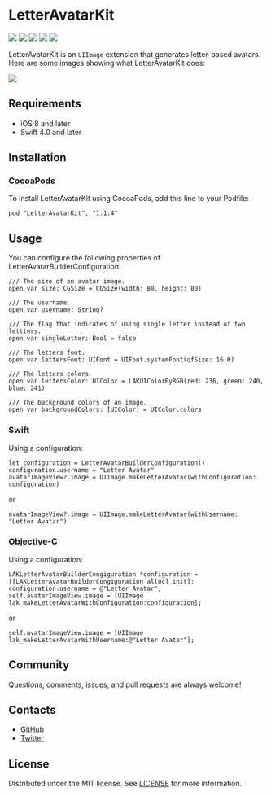 # LetterAvatarKit

![][Platform] ![][Travis] ![][Pods] ![][Swift4.0] ![][Codacy Badge]

LetterAvatarKit is an ```UIImage``` extension that generates letter-based avatars. Here are some images showing what LetterAvatarKit does:

![][screenshots]

## Requirements
- iOS 8 and later
- Swift 4.0 and later

## Installation

### CocoaPods

To install LetterAvatarKit using CocoaPods, add this line to your Podfile:
```
pod "LetterAvatarKit", "1.1.4"
```

## Usage

You can configure the following properties of LetterAvatarBuilderConfiguration:

```
/// The size of an avatar image.
open var size: CGSize = CGSize(width: 80, height: 80)
```

```
/// The username.
open var username: String?
```

```
/// The flag that indicates of using single letter instead of two lettters.
open var singleLetter: Bool = false
```

```
/// The letters font.
open var lettersFont: UIFont = UIFont.systemFont(ofSize: 16.0)
```

```
/// The letters colors
open var lettersColor: UIColor = LAKUIColorByRGB(red: 236, green: 240, blue: 241)
```

```
/// The background colors of an image.
open var backgroundColors: [UIColor] = UIColor.colors
```

### Swift

Using a configuration:
```
let configuration = LetterAvatarBuilderConfiguration()
configuration.username = "Letter Avatar"
avatarImageView?.image = UIImage.makeLetterAvatar(withConfiguration: configuration)
```
or
```
avatarImageView?.image = UIImage.makeLetterAvatar(withUsername: "Letter Avatar")
```

### Objective-C

Using a configuration:
```
LAKLetterAvatarBuilderCongiguration *configuration = [[LAKLetterAvatarBuilderCongiguration alloc] init];
configuration.username = @"Letter Avatar";
self.avatarImageView.image = [UIImage lak_makeLetterAvatarWithConfiguration:configuration];
```
or
```
self.avatarImageView.image = [UIImage lak_makeLetterAvatarWithUsername:@"Letter Avatar"];
```

## Community

Questions, comments, issues, and pull requests are always welcome!

## Contacts

- [GitHub](https://github.com/vpeschenkov)
- [Twitter](https://twitter.com/vpeschenkov)

## License

Distributed under the MIT license. See [LICENSE](https://github.com/vpeschenkov/LetterAvatarKit/blob/master/LICENSE) for more information.

[Screenshots]: https://i.imgur.com/n3SjH6q.jpg
[Platform]: https://cocoapod-badges.herokuapp.com/p/LetterAvatarKit/badge.png
[Travis]: https://travis-ci.org/vpeschenkov/LetterAvatarKit.svg?branch=master
[Pods]: https://cocoapod-badges.herokuapp.com/v/LetterAvatarKit/badge.png
[Swift4.0]: https://img.shields.io/badge/swift-4.0-orange.svg?style=flat
[Codacy Badge]: https://api.codacy.com/project/badge/Grade/d0f9b1a4ccb64d4aacd18a971e4cf8b7
